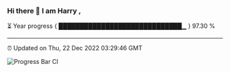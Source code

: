 ### Hi there 👋 I am Harry , 

⏳ Year progress { █████████████████████████████▁ } 97.30 %

---

⏰ Updated on Thu, 22 Dec 2022 03:29:46 GMT

![Progress Bar CI](https://github.com/duykhang68/duykhang68/workflows/Progress%20Bar%20CI/badge.svg)

